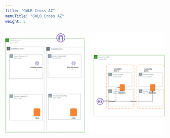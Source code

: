 ```yaml
---
title: "GWLB Cross AZ"
menuTitle: "GWLB Cross AZ"
weight: 5
---
```


![aws-gwlb-crossaz.png](aws-gwlb-crossaz.png)
